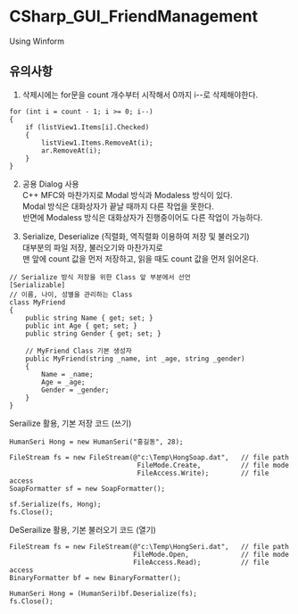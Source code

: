 # CSharp_GUI_FriendManagement
Using Winform

## 유의사항
1. 삭제시에는 for문을 count 개수부터 시작해서 0까지 i--로 삭제해야한다.
```
for (int i = count - 1; i >= 0; i--)
{
    if (listView1.Items[i].Checked)
    {
        listView1.Items.RemoveAt(i);
        ar.RemoveAt(i);
    }
}
```
2. 공용 Dialog 사용  
C++ MFC와 마찬가지로 Modal 방식과 Modaless 방식이 있다.  
Modal 방식은 대화상자가 끝날 때까지 다른 작업을 못한다.  
반면에 Modaless 방식은 대화상자가 진행중이어도 다른 작업이 가능하다.  

3. Serialize, Deserialize (직렬화, 역직렬화 이용하여 저장 및 불러오기)  
대부분의 파일 저장, 불러오기와 마찬가지로  
맨 앞에 count 값을 먼저 저장하고, 읽을 때도 count 값을 먼저 읽어온다.  
```
// Serialize 방식 저장을 위한 Class 앞 부분에서 선언
[Serializable]
// 이름, 나이, 성별을 관리하는 Class
class MyFriend
{
    public string Name { get; set; }
    public int Age { get; set; }
    public string Gender { get; set; }

    // MyFriend Class 기본 생성자
    public MyFriend(string _name, int _age, string _gender)
    {
        Name = _name;
        Age = _age;
        Gender = _gender;
    }
} 
```
Serailize 활용, 기본 저장 코드 (쓰기)
```
HumanSeri Hong = new HumanSeri("홍길동", 28);

FileStream fs = new FileStream(@"c:\Temp\HongSoap.dat",   // file path
                                FileMode.Create,          // file mode
                                FileAccess.Write);        // file access
SoapFormatter sf = new SoapFormatter();

sf.Serialize(fs, Hong);
fs.Close();
```

DeSerailize 활용, 기본 불러오기 코드 (열기)
```
FileStream fs = new FileStream(@"c:\Temp\HongSeri.dat",   // file path
                               FileMode.Open,             // file mode
                               FileAccess.Read);          // file access
BinaryFormatter bf = new BinaryFormatter();

HumanSeri Hong = (HumanSeri)bf.Deserialize(fs);
fs.Close();
```
